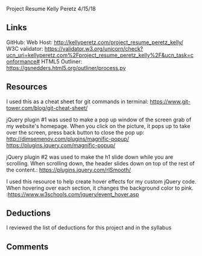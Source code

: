 Project Resume
Kelly Peretz
4/15/18

## Links
GitHub: 
Web Host: http://kellyperetz.com/project_resume_peretz_kelly/
W3C validator: https://validator.w3.org/unicorn/check?ucn_uri=kellyperetz.com%2Fproject_resume_peretz_kelly%2F&ucn_task=conformance#
HTML5 Outliner: https://gsnedders.html5.org/outliner/process.py

## Resources
I used this as a cheat sheet for git commands in terminal: https://www.git-tower.com/blog/git-cheat-sheet/

jQuery plugin #1 was used to make a pop up window of the screen grab of my website's homepage. When you click on the picture, it pops up to take over the screen, press back button to close the pop up: http://dimsemenov.com/plugins/magnific-popup/
https://plugins.jquery.com/magnific-popup/

jQuery plugin #2 was used to make the h1 slide down while you are scrolling. When scrolling down, the header slides down on top of the rest of the content.: https://plugins.jquery.com/rlSmooth/

I used this resource to help create hover effects for my custom jQuery code. When hovering over each section, it changes the background color to pink. :https://www.w3schools.com/jquery/event_hover.asp

## Deductions

I reviewed the list of deductions for this project and in the syllabus

## Comments


